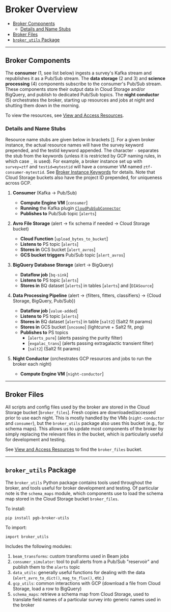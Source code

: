 # Broker Overview

- [Broker Components](#broker-components)
    - [Details and Name Stubs](#details-and-name-stubs)
- [Broker Files](#broker-files)
- [`broker_utils` Package](#broker_utils-package)

---

## Broker Components

The __consumer__ (1, see list below) ingests a survey's Kafka stream and republishes it as a Pub/Sub stream.
The __data storage__ (2 and 3) and __science processing__ (4) components subscribe to the consumer's Pub/Sub stream. These components store their output data in Cloud Storage and/or BigQuery, and publish to dedicated Pub/Sub topics.
The __night conductor__ (5) orchestrates the broker, starting up resources and jobs at night and shutting them down in the morning.

To view the resources, see [View and Access Resources](view-resources.md).

### Details and Name Stubs

Resource name stubs are given below in brackets [].
For a given broker instance, the actual resource names will have the survey keyword prepended, and the testid keyword appended.
The character `-` separates the stub from the keywords (unless it is restricted by GCP naming rules, in which case `_` is used).
For example, a broker instance set up with `survey=ztf` and `testid=mytestid` will have a consumer VM named `ztf-consumer-mytestid`.
See [Broker Instance Keywords](broker-instance-keywords.md) for details.
Note that Cloud Storage buckets also have the project ID prepended, for uniqueness across GCP.

1. __Consumer__ (Kafka -> Pub/Sub)
    - __Compute Engine VM__  [`consumer`]
    - __Running__  the Kafka plugin [`CloudPubSubConnector`](https://github.com/GoogleCloudPlatform/pubsub/tree/master/kafka-connector)
    - __Publishes to__ Pub/Sub topic  [`alerts`]

2. __Avro File Storage__ (alert -> fix schema if needed -> Cloud Storage bucket)
    - __Cloud Function__
 [`upload_bytes_to_bucket`]
    - __Listens to__ PS topic [`alerts`]
    - __Stores in__ GCS bucket [`alert_avros`]
    - __GCS bucket triggers__ Pub/Sub topic [`alert_avros`]

3. __BigQuery Database Storage__ (alert -> BigQuery)
    - __Dataflow job__ [`bq-sink`]
    - __Listens to__ PS topic [`alerts`]
    - __Stores in__ BQ dataset [`alerts`] in tables [`alerts`] and [`DIASource`]

4. __Data Processing Pipeline__ (alert -> {filters, fitters, classifiers} -> {Cloud Storage, BigQuery, Pub/Sub})
    - __Dataflow job__ [`value-added`]
    - __Listens to__ PS topic [`alerts`]
    - __Stores in__ BQ dataset [`alerts`] in table [`salt2`] (Salt2 fit params)
    - __Stores in__ GCS bucket [`sncosmo`] (lightcurve + Salt2 fit, png)
    - __Publishes to__ PS topics
        - [`alerts_pure`] (alerts passing the purity filter)
        - [`exgalac_trans`] (alerts passing extragalactic transient filter)
        - [`salt2`] (Salt2 fit params)

5. __Night Conductor__ (orchestrates GCP resources and jobs to run the broker each night)
    - __Compute Engine VM__  [`night-conductor`]

---

## Broker Files

All scripts and config files used by the broker are stored in the Cloud Storage bucket [`broker_files`].
Fresh copies are downloaded/accessed prior to use each night.
This is mostly handled by the VMs (`night-conductor` and `consumer`), but the `broker_utils` package also uses this bucket (e.g., for schema maps).
This allows us to update most components of the broker by simply replacing the relevant files in the bucket, which is particularly useful for development and testing.

See [View and Access Resources](view-resources.md) to find the `broker_files` bucket.

---

## `broker_utils` Package

The `broker_utils` Python package contains tools used throughout the broker, and tools useful for broker development and testing.
Of particular note is the `schema_maps` module, which components use to load the schema map stored in the Cloud Storage bucket `broker_files`.

To install:

`pip install pgb-broker-utils`

To import:

`import broker_utils`

Includes the following modules:
1) `beam_transforms`: custom transforms used in Beam jobs
2) `consumer_simulator`: tool to pull alerts from a Pub/Sub "reservoir" and publish them to the `alerts` topic
3) `data_utils`: generally useful functions for dealing with the data (`alert_avro_to_dict()`, `mag_to_flux()`, etc.)
4) `gcp_utils`: common interactions with GCP (download a file from Cloud Storage, load a row to BigQuery)
5) `schema_maps`: retrieve a schema map from Cloud Storage, used to translate field names of a particular survey into generic names used in the broker
